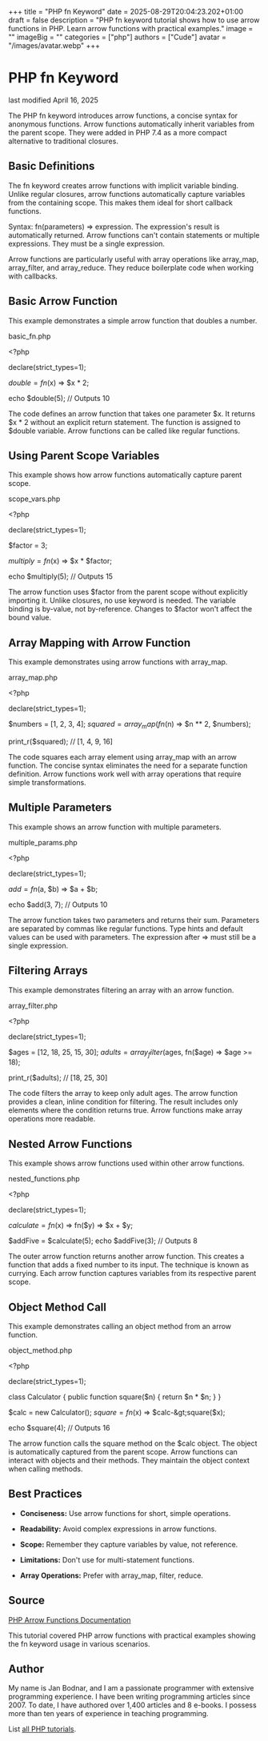 +++
title = "PHP fn Keyword"
date = 2025-08-29T20:04:23.202+01:00
draft = false
description = "PHP fn keyword tutorial shows how to use arrow functions in PHP. Learn arrow functions with practical examples."
image = ""
imageBig = ""
categories = ["php"]
authors = ["Cude"]
avatar = "/images/avatar.webp"
+++

# PHP fn Keyword

last modified April 16, 2025

The PHP fn keyword introduces arrow functions, a concise syntax
for anonymous functions. Arrow functions automatically inherit variables from
the parent scope. They were added in PHP 7.4 as a more compact alternative
to traditional closures.

## Basic Definitions

The fn keyword creates arrow functions with implicit variable
binding. Unlike regular closures, arrow functions automatically capture
variables from the containing scope. This makes them ideal for short
callback functions.

Syntax: fn(parameters) =&gt; expression. The expression's result
is automatically returned. Arrow functions can't contain statements or
multiple expressions. They must be a single expression.

Arrow functions are particularly useful with array operations like
array_map, array_filter, and array_reduce.
They reduce boilerplate code when working with callbacks.

## Basic Arrow Function

This example demonstrates a simple arrow function that doubles a number.

basic_fn.php
  

&lt;?php

declare(strict_types=1);

$double = fn($x) =&gt; $x * 2;

echo $double(5); // Outputs 10

The code defines an arrow function that takes one parameter $x.
It returns $x * 2 without an explicit return statement. The
function is assigned to $double variable. Arrow functions can
be called like regular functions.

## Using Parent Scope Variables

This example shows how arrow functions automatically capture parent scope.

scope_vars.php
  

&lt;?php

declare(strict_types=1);

$factor = 3;

$multiply = fn($x) =&gt; $x * $factor;

echo $multiply(5); // Outputs 15

The arrow function uses $factor from the parent scope without
explicitly importing it. Unlike closures, no use keyword is
needed. The variable binding is by-value, not by-reference. Changes to
$factor won't affect the bound value.

## Array Mapping with Arrow Function

This example demonstrates using arrow functions with array_map.

array_map.php
  

&lt;?php

declare(strict_types=1);

$numbers = [1, 2, 3, 4];
$squared = array_map(fn($n) =&gt; $n ** 2, $numbers);

print_r($squared); // [1, 4, 9, 16]

The code squares each array element using array_map with an
arrow function. The concise syntax eliminates the need for a separate
function definition. Arrow functions work well with array operations
that require simple transformations.

## Multiple Parameters

This example shows an arrow function with multiple parameters.

multiple_params.php
  

&lt;?php

declare(strict_types=1);

$add = fn($a, $b) =&gt; $a + $b;

echo $add(3, 7); // Outputs 10

The arrow function takes two parameters and returns their sum. Parameters
are separated by commas like regular functions. Type hints and default
values can be used with parameters. The expression after =&gt; must still
be a single expression.

## Filtering Arrays

This example demonstrates filtering an array with an arrow function.

array_filter.php
  

&lt;?php

declare(strict_types=1);

$ages = [12, 18, 25, 15, 30];
$adults = array_filter($ages, fn($age) =&gt; $age &gt;= 18);

print_r($adults); // [18, 25, 30]

The code filters the array to keep only adult ages. The arrow function
provides a clean, inline condition for filtering. The result includes
only elements where the condition returns true. Arrow functions make
array operations more readable.

## Nested Arrow Functions

This example shows arrow functions used within other arrow functions.

nested_functions.php
  

&lt;?php

declare(strict_types=1);

$calculate = fn($x) =&gt; fn($y) =&gt; $x + $y;

$addFive = $calculate(5);
echo $addFive(3); // Outputs 8

The outer arrow function returns another arrow function. This creates
a function that adds a fixed number to its input. The technique is
known as currying. Each arrow function captures variables from its
respective parent scope.

## Object Method Call

This example demonstrates calling an object method from an arrow function.

object_method.php
  

&lt;?php

declare(strict_types=1);

class Calculator {
    public function square($n) {
        return $n * $n;
    }
}

$calc = new Calculator();
$square = fn($x) =&gt; $calc-&gt;square($x);

echo $square(4); // Outputs 16

The arrow function calls the square method on the $calc
object. The object is automatically captured from the parent scope. Arrow
functions can interact with objects and their methods. They maintain the
object context when calling methods.

## Best Practices

- **Conciseness:** Use arrow functions for short, simple operations.

- **Readability:** Avoid complex expressions in arrow functions.

- **Scope:** Remember they capture variables by value, not reference.

- **Limitations:** Don't use for multi-statement functions.

- **Array Operations:** Prefer with array_map, filter, reduce.

## Source

[PHP Arrow Functions Documentation](https://www.php.net/manual/en/functions.arrow.php)

This tutorial covered PHP arrow functions with practical examples showing
the fn keyword usage in various scenarios.

## Author

My name is Jan Bodnar, and I am a passionate programmer with extensive
programming experience. I have been writing programming articles since 2007.
To date, I have authored over 1,400 articles and 8 e-books. I possess more
than ten years of experience in teaching programming.

List [all PHP tutorials](/php/).